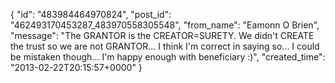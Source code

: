  {
   "id": "483984464970824",
   "post_id": "462493170453287_483970558305548",
   "from_name": "Eamonn O Brien",
   "message": "The GRANTOR is the CREATOR=SURETY. We didn't CREATE the trust so we are not GRANTOR... I think I'm correct in saying so... I could be mistaken though... I'm happy enough with beneficiary :)",
   "created_time": "2013-02-22T20:15:57+0000"
 }
